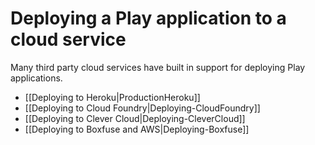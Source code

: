 <!--- Copyright (C) 2009-2018 Lightbend Inc. <https://www.lightbend.com> -->
# Deploying a Play application to a cloud service

Many third party cloud services have built in support for deploying Play applications.

- [[Deploying to Heroku|ProductionHeroku]]
- [[Deploying to Cloud Foundry|Deploying-CloudFoundry]]
- [[Deploying to Clever Cloud|Deploying-CleverCloud]]
- [[Deploying to Boxfuse and AWS|Deploying-Boxfuse]]
